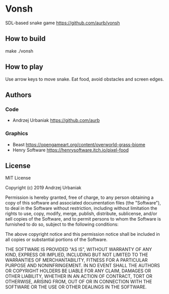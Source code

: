 # Vonsh
SDL-based snake game
https://github.com/aurb/vonsh

## How to build
make
./vonsh

## How to play
Use arrow keys to move snake. Eat food, avoid obstacles and screen edges.

## Authors
### Code
+ Andrzej Urbaniak https://github.com/aurb
### Graphics
+ Beast https://opengameart.org/content/overworld-grass-biome
+ Henry Software https://henrysoftware.itch.io/pixel-food

## License
MIT License

Copyright (c) 2019 Andrzej Urbaniak

Permission is hereby granted, free of charge, to any person obtaining a copy
of this software and associated documentation files (the "Software"), to deal
in the Software without restriction, including without limitation the rights
to use, copy, modify, merge, publish, distribute, sublicense, and/or sell
copies of the Software, and to permit persons to whom the Software is
furnished to do so, subject to the following conditions:

The above copyright notice and this permission notice shall be included in all
copies or substantial portions of the Software.

THE SOFTWARE IS PROVIDED "AS IS", WITHOUT WARRANTY OF ANY KIND, EXPRESS OR
IMPLIED, INCLUDING BUT NOT LIMITED TO THE WARRANTIES OF MERCHANTABILITY,
FITNESS FOR A PARTICULAR PURPOSE AND NONINFRINGEMENT. IN NO EVENT SHALL THE
AUTHORS OR COPYRIGHT HOLDERS BE LIABLE FOR ANY CLAIM, DAMAGES OR OTHER
LIABILITY, WHETHER IN AN ACTION OF CONTRACT, TORT OR OTHERWISE, ARISING FROM,
OUT OF OR IN CONNECTION WITH THE SOFTWARE OR THE USE OR OTHER DEALINGS IN THE
SOFTWARE.

